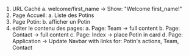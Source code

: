 1. URL Caché
    a. welcome/first_name -> Show: "Welcome first_name!"
2. Page Accueil:
    a. Liste des Potins
3. Page Potin:
    b. afficher un Potin
4. editer le contenu des pages:
    a. Page: Team -> full content
    b. Page: Contact -> full content
    c. Page: Index -> place Potin in card
    d. Page: Application -> Update Navbar with links for: Potin's actions, Team, Contact
